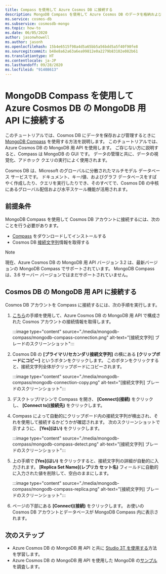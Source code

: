 ```yaml
---
title: Compass を使用して Azure Cosmos DB に接続する
description: MongoDB Compass を使用して Azure Cosmos DB のデータを格納および管理する方法について説明します。
ms.service: cosmos-db
ms.subservice: cosmosdb-mongo
ms.topic: how-to
ms.date: 06/05/2020
author: jasonwhowell
ms.author: jasonh
ms.openlocfilehash: 15b4e6515f98a4d5a65bb5a56bdd5a5f40f90fe8
ms.sourcegitcommit: b48e8a62a63a6ea99812e0a2279b83102e082b61
ms.translationtype: HT
ms.contentlocale: ja-JP
ms.lasthandoff: 09/28/2020
ms.locfileid: "91408613"
---
```

# <a name="use-mongodb-compass-to-connect-to-azure-cosmos-dbs-api-for-mongodb"></a>MongoDB Compass を使用して Azure Cosmos DB の MongoDB 用 API に接続する

このチュートリアルでは、Cosmos DB にデータを保存および管理するときに [MongoDB Compass](https://www.mongodb.com/products/compass) を使用する方法を説明します。 このチュートリアルでは、Azure Cosmos DB の MongoDB 用 API を使用します。 ご存じない方に説明すると、Compass は MongoDB の GUI です。 データの管理と共に、データの視覚化、アドホック クエリの実行によく使用されます。

Cosmos DB は、Microsoft のグローバルに分散されたマルチモデル データベース サービスです。 ドキュメント、キー/値、およびグラフ データベースをすばやく作成したり、クエリを実行したりでき、そのすべてで、Cosmos DB の中核にあるグローバル配信および水平スケール機能が活用されます。

## <a name="pre-requisites"></a>前提条件

MongoDB Compass を使用して Cosmos DB アカウントに接続するには、次のことを行う必要があります。

* [Compass](https://www.mongodb.com/download-center/compass?jmp=hero) をダウンロードしてインストールする
* Cosmos DB [接続文字列](connect-mongodb-account.md)情報を取得する

> [!NOTE]
> 現在、Azure Cosmos DB の MongoDB 用 API バージョン 3.2 は、最新バージョンの MongoDB Compass でサポートされています。 MongoDB Compass は、3.6 サーバー バージョンではまだサポートされていません。 

## <a name="connect-to-cosmos-dbs-api-for-mongodb"></a>Cosmos DB の MongoDB 用 API に接続する

Cosmos DB アカウントを Compass に接続するには、次の手順を実行します。

1. [こちら](connect-mongodb-account.md)の手順を使用して、Azure Cosmos DB の MongoDB 用 API で構成された Cosmos アカウントの接続情報を取得します。

    :::image type="content" source="./media/mongodb-compass/mongodb-compass-connection.png" alt-text="[接続文字列] ブレードのスクリーンショット":::

2. Cosmos DB の **[プライマリ/セカンダリ接続文字列]** の横にある **[クリップボードにコピー]** というボタンをクリックします。 このボタンをクリックすると、接続文字列全体がクリップボードにコピーされます。

    :::image type="content" source="./media/mongodb-compass/mongodb-connection-copy.png" alt-text="[接続文字列] ブレードのスクリーンショット":::

3. デスクトップ/マシンで Compass を開き、 **[Connect]\(接続\)** をクリックし、 **[Connect to]\(接続先\)** をクリックします。

4. Compass によって自動的にクリップボード内の接続文字列が検出され、それを使用して接続するかどうかが確認されます。 次のスクリーンショットで示すように、 **[Yes]\(はい\)** をクリックします。

    :::image type="content" source="./media/mongodb-compass/mongodb-compass-detect.png" alt-text="[接続文字列] ブレードのスクリーンショット":::

5. 上の手順で **[Yes]\(はい\)** をクリックすると、接続文字列の詳細が自動的に入力されます。 **[Replica Set Name]\(レプリカ セット名\)** フィールドに自動的に入力された値を削除して、空白のままにします。

    :::image type="content" source="./media/mongodb-compass/mongodb-compass-replica.png" alt-text="[接続文字列] ブレードのスクリーンショット":::

6. ページの下部にある **[Connect]\(接続\)** をクリックします。 お使いの Cosmos DB アカウントとデータベースが MongoDB Compass 内に表示されます。

## <a name="next-steps"></a>次のステップ

- Azure Cosmos DB の MongoDB 用 API と共に [Studio 3T を使用する](mongodb-mongochef.md)方法を学習します。
- Azure Cosmos DB の MongoDB 用 API を使用した MongoDB の[サンプル](mongodb-samples.md)を調査します。
